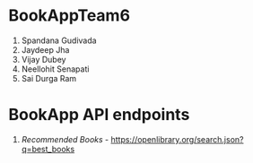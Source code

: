 # BookAppTeam6
1. Spandana Gudivada
2. Jaydeep Jha
3. Vijay Dubey
4. Neellohit Senapati
5. Sai Durga Ram

# BookApp API endpoints
1. *Recommended Books* - https://openlibrary.org/search.json?q=best_books
